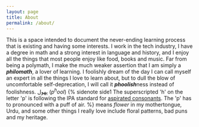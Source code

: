 ```yaml
---
layout: page
title: About
permalink: /about/
---
```


This is a space intended to document the never-ending learning process that is existing and having some interests. I work in the tech industry, I have a degree in math and a strong interest in language and history, and I enjoy all the things that most people enjoy like food, books and music. Far from being a polymath, I make the much weaker assertion that I am simply a ***philomath***, a lover of learning. I foolishly dream of the day I can call myself an expert in all the things I love to learn about, but to dull the blow of uncomfortable self-deprecation, I will call it ***phoolish***ness instead of foolishness. پھول (*p<sup>h</sup>ool*) {% sidenote side1 The superscripted 'h' on the letter 'p' is following the IPA standard for [aspirated consonants](https://en.wikipedia.org/wiki/Aspirated_consonant). The 'p' has to pronounced with a puff of air. %} means *flower* in my mothertongue, Urdu, and some other things I really love include floral patterns, bad puns and my heritage. 
